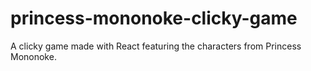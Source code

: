# princess-mononoke-clicky-game
A clicky game made with React featuring the characters from Princess Mononoke.
